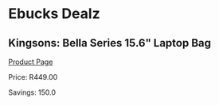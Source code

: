 
# Ebucks Dealz
## Kingsons: Bella Series 15.6" Laptop Bag
[Product Page](https://www.ebucks.com/web/shop/productSelected.do?prodId=642149042&catId=1158500560)

Price: R449.00

Savings: 150.0


	